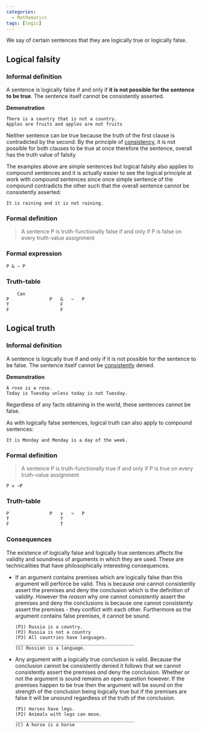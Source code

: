 ```yaml
---
categories:
  - Mathematics
tags: [logic]
---
```


We say of certain sentences that they are logically true or logically false.

## Logical falsity

### Informal definition

A sentence is logically false if and only if **it is not possible for the sentence to be true**. The sentence itself cannot be consistently asserted.

**Demonstration**

```
There is a country that is not a country.
Apples are fruits and apples are not fruits
```

Neither sentence can be true because the truth of the first clause is contradicted by the second. By the principle of [consistency](Consistency.md), it is not possible for both clauses to be true at once therefore the sentence, overall has the truth value of falsity

The examples above are simple sentences but logical falsity also applies to compound sentences and it is actually easier to see the logical principle at work with compound sentences since once simple sentence of the compound contradicts the other such that the overall sentence cannot be consistently asserted:

```
It is raining and it is not raining.
```

### Formal definition

> A sentence P is truth-functionally false if and only if P is false on every truth-value assignment

### Formal expression

```
P & ~ P
```

### Truth-table

```
    Can
P				P	&	~	P
T					F
F					F
```

## Logical truth

### Informal definition

A sentence is logically true if and only if it is not possible for the sentence to be false. The sentence itself cannot be [consistently](Consistency.md) denied.

**Demonstration**

```
A rose is a rose.
Today is Tuesday unless today is not Tuesday.
```

Regardless of any facts obtaining in the world, these sentences cannot be false.

As with logically false sentences, logical truth can also apply to compound sentences:

```
It is Monday and Monday is a day of the week.
```

### Formal definition

> A sentence P is truth-functionally true if and only if P is true on every truth-value assignment

```
P v ~P
```

### Truth-table

```
P				P	∨	¬	P
T					T
F					T
```

### Consequences

The existence of logically false and logically true sentences affects the validity and soundness of arguments in which they are used. These are technicalities that have philosophically interesting consequences.

- If an argument contains premises which are logically false than this argument will perforce be valid. This is because one cannot consistently assert the premises and deny the conclusion which is the definition of validity. However the _reason_ why one cannot consistently assert the premises and deny the conclusions is because one cannot consistently assert the premises - they conflict with each other. Furthermore as the argument contains false premises, it cannot be sound.

  ```
  (P1) Russia is a country.
  (P2) Russia is not a country
  (P3) All countries have languages.
  ____________________________________________
  (C) Russian is a language.
  ```

- Any argument with a logically true conclusion is valid. Because the conclusion cannot be consistently denied it follows that we cannot consistently assert the premises _and_ deny the conclusion. Whether or not the argument is sound remains an open question however. If the premises happen to be true then the argument will be sound on the strength of the conclusion being logically true but if the premises are false it will be unsound regardless of the truth of the conclusion.

  ```
  (P1) Horses have legs.
  (P2) Animals with legs can move.
  ____________________________________________
  (C) A horse is a horse
  ```
